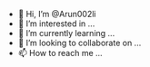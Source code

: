 - 👋 Hi, I’m @Arun002li
- 👀 I’m interested in ...
- 🌱 I’m currently learning ...
- 💞️ I’m looking to collaborate on ...
- 📫 How to reach me ...

<!---
Arun002li/Arun002li is a ✨ special ✨ repository because its `README.md` (this file) appears on your GitHub profile.
You can click the Preview link to take a look at your changes.
--->
